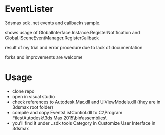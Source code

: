 EventLister
===========

3dsmax sdk .net events and callbacks sample.

shows usage of GlobalInterface.Instance.RegisterNotification and Global.ISceneEventManager.RegisterCallback

result of my trial and error procedure due to lack of documentation

forks and improvements are welcome


Usage
=====

- clone repo
- open in visual studio 
- check references to Autodesk.Max.dll and UiViewModels.dll (they are in 3dsmax root folder)
- compile and copy EventsListControl.dll to C:\Program Files\Autodesk\3ds Max 2015\bin\assemblies\
- you'll find it under ..sdk tools Category in Customize User Interface in 3dsmax
